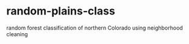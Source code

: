 # random-plains-class
random forest classification of northern Colorado using neighborhood cleaning
